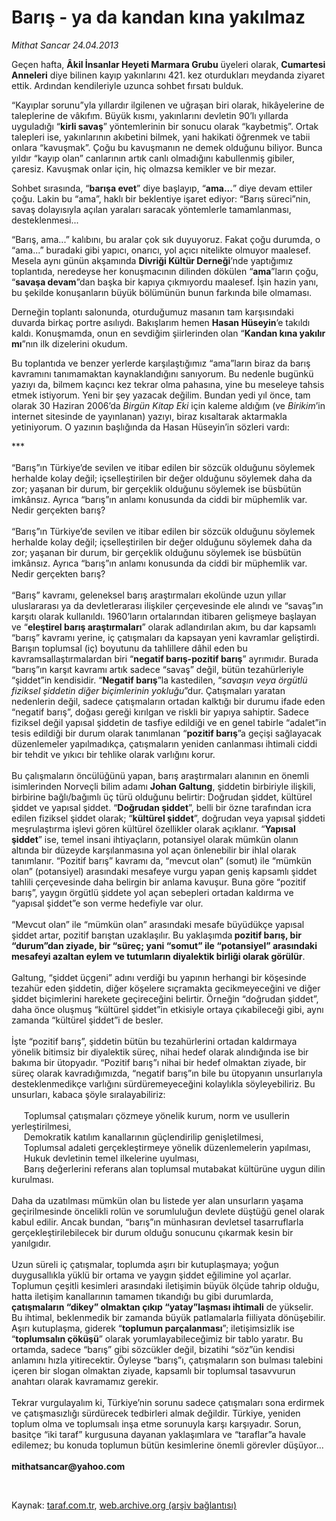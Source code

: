 # Barış - ya da kandan kına yakılmaz

*Mithat Sancar 24.04.2013*

<div class="yazi"><p>Geçen hafta, <b>Âkil İnsanlar Heyeti Marmara Grubu</b> üyeleri olarak, <b>Cumartesi Anneleri</b> diye bilinen kayıp yakınlarını 421. kez oturdukları meydanda ziyaret ettik. Ardından kendileriyle uzunca sohbet fırsatı bulduk. </p>
<p>“Kayıplar sorunu”yla yıllardır ilgilenen ve uğraşan biri olarak, hikâyelerine de taleplerine de vâkıfım. Büyük kısmı, yakınlarını devletin 90’lı yıllarda uyguladığı “<b>kirli savaş</b>” yöntemlerinin bir sonucu olarak “kaybetmiş”. Ortak talepleri ise, yakınlarının akıbetini bilmek, yani hakikati öğrenmek ve tabii onlara “kavuşmak”. Çoğu bu kavuşmanın ne demek olduğunu biliyor. Bunca yıldır “kayıp olan” canlarının artık canlı olmadığını kabullenmiş gibiler, çaresiz. Kavuşmak onlar için, hiç olmazsa kemikler ve bir mezar. </p>
<p>Sohbet sırasında, “<b>barışa evet</b>” diye başlayıp, “<b>ama...</b>” diye devam ettiler çoğu. Lakin bu “ama”, haklı bir beklentiye işaret ediyor: “Barış süreci”nin, savaş dolayısıyla açılan yaraları saracak yöntemlerle tamamlanması, desteklenmesi...</p>
<p>“Barış, ama...” kalıbını, bu aralar çok sık duyuyoruz. Fakat çoğu durumda, o “ama...” buradaki gibi yapıcı, onarıcı, yol açıcı nitelikte olmuyor maalesef. Mesela aynı günün akşamında <b>Divriği Kültür Derneği</b>’nde yaptığımız toplantıda, neredeyse her konuşmacının dilinden dökülen “<b>ama</b>”ların çoğu, “<b>savaşa devam</b>”dan başka bir kapıya çıkmıyordu maalesef. İşin hazin yanı, bu şekilde konuşanların büyük bölümünün bunun farkında bile olmaması.</p>
<p>Derneğin toplantı salonunda, oturduğumuz masanın tam karşısındaki duvarda birkaç portre asılıydı. Bakışlarım hemen <b>Hasan Hüseyin</b>’e takıldı kaldı. Konuşmamda, onun en sevdiğim şiirlerinden olan “<b>Kandan kına yakılır mı</b>”nın ilk dizelerini okudum.</p>
<p>Bu toplantıda ve benzer yerlerde karşılaştığımız “ama”ların biraz da barış kavramını tanımamaktan kaynaklandığını sanıyorum. Bu nedenle bugünkü yazıyı da, bilmem kaçıncı kez tekrar olma pahasına, yine bu meseleye tahsis etmek istiyorum. Yeni bir şey yazacak değilim. Bundan yedi yıl önce, tam olarak 30 Haziran 2006’da <i>Birgün</i> <i>Kitap Eki</i> için kaleme aldığım (ve <i>Birikim</i>’in internet sitesinde de yayınlanan) yazıyı, biraz kısaltarak aktarmakla yetiniyorum. O yazının başlığında da Hasan Hüseyin’in sözleri vardı: </p>
<p>***<br/><br/>“Barış”ın Türkiye’de sevilen ve itibar edilen bir sözcük olduğunu söylemek herhalde kolay değil; içselleştirilen bir değer olduğunu söylemek daha da zor; yaşanan bir durum, bir gerçeklik olduğunu söylemek ise büsbütün imkânsız. Ayrıca “barış”ın anlamı konusunda da ciddi bir müphemlik var. Nedir gerçekten barış?<br/><br/>“Barış”ın Türkiye’de sevilen ve itibar edilen bir sözcük olduğunu söylemek herhalde kolay değil; içselleştirilen bir değer olduğunu söylemek daha da zor; yaşanan bir durum, bir gerçeklik olduğunu söylemek ise büsbütün imkânsız. Ayrıca “barış”ın anlamı konusunda da ciddi bir müphemlik var. Nedir gerçekten barış? <br/><br/>“Barış” kavramı, geleneksel barış araştırmaları ekolünde uzun yıllar uluslararası ya da devletlerarası ilişkiler çerçevesinde ele alındı ve “savaş”ın karşıtı olarak kullanıldı. 1960’ların ortalarından itibaren gelişmeye başlayan ve “<b>eleştirel barış araştırmaları</b>” olarak adlandırılan akım, bu dar kapsamlı “barış” kavramı yerine, iç çatışmaları da kapsayan yeni kavramlar geliştirdi. Barışın toplumsal (iç) boyutunu da tahlillere dâhil eden bu kavramsallaştırmalardan biri “<b>negatif barış-pozitif barış</b>” ayrımıdır. Burada “barış”ın karşıt kavramı artık sadece “savaş” değil, bütün tezahürleriyle “şiddet”in kendisidir. “<b>Negatif barış</b>”la kastedilen, “<i>savaşın veya örgütlü fiziksel şiddetin diğer biçimlerinin yokluğu</i>”dur. Çatışmaları yaratan nedenlerin değil, sadece çatışmaların ortadan kalktığı bir durumu ifade eden “negatif barış”, doğası gereği kırılgan ve riskli bir yapıya sahiptir. Sadece fiziksel değil yapısal şiddetin de tasfiye edildiği ve en genel tabirle “adalet”in tesis edildiği bir durum olarak tanımlanan “<b>pozitif barış</b>”a geçişi sağlayacak düzenlemeler yapılmadıkça, çatışmaların yeniden canlanması ihtimali ciddi bir tehdit ve yıkıcı bir tehlike olarak varlığını korur. <br/><br/>Bu çalışmaların öncülüğünü yapan, barış araştırmaları alanının en önemli isimlerinden Norveçli bilim adamı <b>Johan Galtung</b>, şiddetin birbiriyle ilişkili, birbirine bağlı/bağımlı üç türü olduğunu belirtir: Doğrudan şiddet, kültürel şiddet ve yapısal şiddet. “<b>Doğrudan şiddet</b>”, belli bir özne tarafından icra edilen fiziksel şiddet olarak; “<b>kültürel şiddet</b>”, doğrudan veya yapısal şiddeti meşrulaştırma işlevi gören kültürel özellikler olarak açıklanır. “<b>Yapısal şiddet</b>” ise, temel insani ihtiyaçların, potansiyel olarak mümkün olanın altında bir düzeyde karşılanmasına yol açan önlenebilir bir ihlal olarak tanımlanır. “Pozitif barış” kavramı da, “mevcut olan” (somut) ile “mümkün olan” (potansiyel) arasındaki mesafeye vurgu yapan geniş kapsamlı şiddet tahlili çerçevesinde daha belirgin bir anlama kavuşur. Buna göre “pozitif barış”, yaygın örgütlü şiddete yol açan sebepleri ortadan kaldırma ve “yapısal şiddet”e son verme hedefiyle var olur. <br/><br/>“Mevcut olan” ile “mümkün olan” arasındaki mesafe büyüdükçe yapısal şiddet artar, pozitif barıştan uzaklaşılır. Bu yaklaşımda<b> pozitif barış, bir “durum”dan ziyade, bir “süreç; yani “somut” ile “potansiyel” arasındaki mesafeyi azaltan eylem ve tutumların diyalektik birliği olarak görülür</b>. <br/><br/>Galtung, “şiddet üçgeni” adını verdiği bu yapının herhangi bir köşesinde tezahür eden şiddetin, diğer köşelere sıçramakta gecikmeyeceğini ve diğer şiddet biçimlerini harekete geçireceğini belirtir. Örneğin “doğrudan şiddet”, daha önce oluşmuş “kültürel şiddet”in etkisiyle ortaya çıkabileceği gibi, aynı zamanda “kültürel şiddet”i de besler. <br/><br/>İşte “pozitif barış”, şiddetin bütün bu tezahürlerini ortadan kaldırmaya yönelik bitimsiz bir diyalektik süreç, nihai hedef olarak alındığında ise bir bakıma bir ütopyadır. “Pozitif barış”ı nihai bir hedef olmaktan ziyade, bir süreç olarak kavradığımızda, “negatif barış”ın bile bu ütopyanın unsurlarıyla desteklenmedikçe varlığını sürdüremeyeceğini kolaylıkla söyleyebiliriz. Bu unsurları, kabaca şöyle sıralayabiliriz: <br/><br/>     Toplumsal çatışmaları çözmeye yönelik kurum, norm ve usullerin yerleştirilmesi,<br/>     Demokratik katılım kanallarının güçlendirilip genişletilmesi,<br/>     Toplumsal adaleti gerçekleştirmeye yönelik düzenlemelerin yapılması,<br/>     Hukuk devletinin temel ilkelerine uyulması,<br/>     Barış değerlerini referans alan toplumsal mutabakat kültürüne uygun dilin kurulması.<br/><br/>Daha da uzatılması mümkün olan bu listede yer alan unsurların yaşama geçirilmesinde öncelikli rolün ve sorumluluğun devlete düştüğü genel olarak kabul edilir. Ancak bundan, “barış”ın münhasıran devletsel tasarruflarla gerçekleştirilebilecek bir durum olduğu sonucunu çıkarmak kesin bir yanılgıdır.<br/><br/>Uzun süreli iç çatışmalar, toplumda aşırı bir kutuplaşmaya; yoğun duygusallıkla yüklü bir ortama ve yaygın şiddet eğilimine yol açarlar. Toplumun çeşitli kesimleri arasındaki iletişimin büyük ölçüde tahrip olduğu, hatta iletişim kanallarının tamamen tıkandığı bu gibi durumlarda, <b>çatışmaların “dikey” olmaktan çıkıp “yatay”laşması ihtimali</b> de yükselir. Bu ihtimal, beklenmedik bir zamanda büyük patlamalarla fiiliyata dönüşebilir. Aşırı kutuplaşma, giderek “<b>toplumun parçalanması</b>”; iletişimsizlik ise “<b>toplumsalın çöküşü</b>” olarak yorumlayabileceğimiz bir tablo yaratır. Bu ortamda, sadece “barış” gibi sözcükler değil, bizatihi “söz”ün kendisi anlamını hızla yitirecektir. Öyleyse “barış”ı, çatışmaların son bulması talebini içeren bir slogan olmaktan ziyade, kapsamlı bir toplumsal tasavvurun anahtarı olarak kavramamız gerekir. <br/><br/>Tekrar vurgulayalım ki, Türkiye’nin sorunu sadece çatışmaları sona erdirmek ve çatışmasızlığı sürdürecek tedbirleri almak değildir. Türkiye, yeniden toplum olma ve toplumsalı inşa etme sorunuyla karşı karşıyadır. Sorun, basitçe “iki taraf” kurgusuna dayanan yaklaşımlara ve “taraflar”a havale edilemez; bu konuda toplumun bütün kesimlerine önemli görevler düşüyor...<br/><br/><strong>mithatsancar@yahoo.com</strong></p>
<p> </p>
</div>

Kaynak: [taraf.com.tr](http://www.taraf.com.tr/mithat-sancar/makale-baris-ya-da-kandan-kina-yakilmaz.htm), [web.archive.org (arşiv bağlantısı)](http://web.archive.org/web/20131107083048/http://www.taraf.com.tr/mithat-sancar/makale-baris-ya-da-kandan-kina-yakilmaz.htm)
